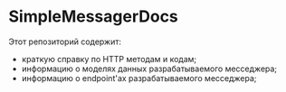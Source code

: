 # SimpleMessagerDocs

Этот репозиторий содержит:
* краткую справку по HTTP методам и кодам;
* информацию о моделях данных разрабатываемого месседжера;
* информацию о endpoint'ах разрабатываемого месседжера;